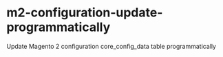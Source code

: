 # m2-configuration-update-programmatically
Update Magento 2 configuration core_config_data table programmatically
